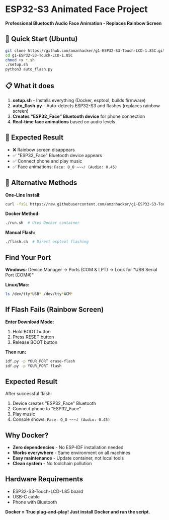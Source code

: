 # ESP32-S3 Animated Face Project

**Professional Bluetooth Audio Face Animation - Replaces Rainbow Screen**

## 🚀 Quick Start (Ubuntu)

```bash
git clone https://github.com/amznhacker/g1-ESP32-S3-Touch-LCD-1.85C.git
cd g1-ESP32-S3-Touch-LCD-1.85C
chmod +x *.sh
./setup.sh
python3 auto_flash.py
```

## 📋 What it does

1. **setup.sh** - Installs everything (Docker, esptool, builds firmware)
2. **auto_flash.py** - Auto-detects ESP32-S3 and flashes (replaces rainbow screen)
3. **Creates "ESP32_Face" Bluetooth device** for phone connection
4. **Real-time face animations** based on audio levels

## 🎯 Expected Result

- ❌ Rainbow screen disappears
- ✅ "ESP32_Face" Bluetooth device appears
- ✅ Connect phone and play music
- ✅ Face animations: `Face: O_O ~~~♪ (Audio: 0.45)`

## 🔧 Alternative Methods

**One-Line Install:**
```bash
curl -fsSL https://raw.githubusercontent.com/amznhacker/g1-ESP32-S3-Touch-LCD-1.85C/main/install.sh | bash
```

**Docker Method:**
```bash
./run.sh  # Uses Docker container
```

**Manual Flash:**
```bash
./flash.sh  # Direct esptool flashing
```

## Find Your Port

**Windows:** Device Manager → Ports (COM & LPT) → Look for "USB Serial Port (COM#)"

**Linux/Mac:** 
```bash
ls /dev/tty*USB* /dev/tty*ACM*
```

## If Flash Fails (Rainbow Screen)

**Enter Download Mode:**
1. Hold BOOT button
2. Press RESET button
3. Release BOOT button

**Then run:**
```bash
idf.py -p YOUR_PORT erase-flash
idf.py -p YOUR_PORT flash
```

## Expected Result

After successful flash:
1. Device creates "ESP32_Face" Bluetooth
2. Connect phone to "ESP32_Face"
3. Play music
4. Console shows: `Face: O_O ~~~♪ (Audio: 0.45)`

## Why Docker?
- **Zero dependencies** - No ESP-IDF installation needed
- **Works everywhere** - Same environment on all machines
- **Easy maintenance** - Update container, not local tools
- **Clean system** - No toolchain pollution

## Hardware Requirements

- ESP32-S3-Touch-LCD-1.85 board
- USB-C cable
- Phone with Bluetooth

**Docker = True plug-and-play! Just install Docker and run the script.**